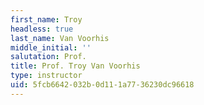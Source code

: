 ```yaml
---
first_name: Troy
headless: true
last_name: Van Voorhis
middle_initial: ''
salutation: Prof.
title: Prof. Troy Van Voorhis
type: instructor
uid: 5fcb6642-032b-0d11-1a77-36230dc96618
---
```

